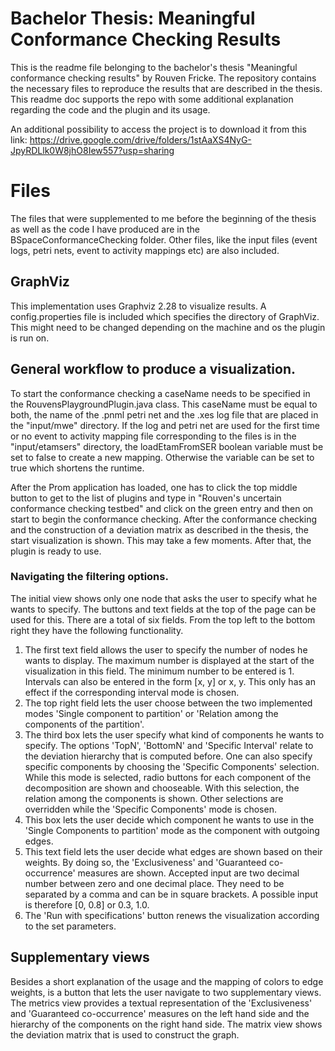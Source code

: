 # Bachelor Thesis: Meaningful Conformance Checking Results

This is the readme file belonging to the bachelor's thesis "Meaningful conformance checking results" by Rouven Fricke. The repository contains the necessary files to reproduce the results that are described  in the thesis.
This readme doc supports the repo with some additional explanation regarding the code and the plugin and its usage.

An additional possibility to access the project is to download it from this link:
https://drive.google.com/drive/folders/1stAaXS4NyG-JpyRDLlk0W8jhO8Iew557?usp=sharing


# Files

The files that were supplemented to me before the beginning of the thesis as well as the code I have produced are in the BSpaceConformanceChecking folder. Other files, like the input files (event logs, petri nets, event to activity mappings etc) are also included.

## GraphViz

This implementation uses Graphviz 2.28 to visualize results. A config.properties file is included which specifies the directory of GraphViz. This might need to be changed depending on the machine and os the plugin is run on.


## General workflow to produce a visualization.
To start the conformance checking a caseName needs to be specified in the RouvensPlaygroundPlugin.java class. This caseName must be equal to both, the name of the .pnml petri net and the .xes log file that are placed in the "input/mwe" directory. If the log and petri net are used for the first time or no event to activity mapping file corresponding to the files is in the "input/etamsers" directory, the loadEtamFromSER boolean variable must be set to false to create a new mapping. Otherwise the variable can be set to true which shortens the runtime.

After the Prom application has loaded, one has to click the top middle button to get to the list of plugins and type in "Rouven's uncertain conformance checking testbed" and click on the green entry and then on start to begin the conformance checking. After the conformance checking and the construction of a deviation matrix as described in the thesis, the start visualization is shown. This may take a few moments. After that, the plugin is ready to use.

### Navigating the filtering options.
The initial view shows only one node that asks the user to specify what he wants to specify. The buttons and text fields at the top of the page can be used for this. There are a total of six fields. From the top left to the bottom right they have the following functionality.
1. The first text field allows the user to specify the number of nodes he wants to display. The maximum number is displayed at the start of the visualization in this field. The minimum number to be entered is 1.  Intervals can also be entered in the form [x, y] or x, y. This only has an effect if the corresponding interval mode is chosen.
2. The top right field lets the user choose between the two implemented modes 'Single component to partition' or 'Relation among the components of the partition'.
3. The third box lets the user specify what kind of components he wants to specify. The options 'TopN', 'BottomN' and 'Specific Interval' relate to the deviation hierarchy that is computed before. One can also specify specific components by choosing the 'Specific Components' selection. While this mode is selected, radio buttons for each component of the decomposition are shown and chooseable. With this selection, the relation among the components is shown. Other selections are overridden while the 'Specific Components' mode is chosen.
4. This box lets the user decide which component he wants to use in the 'Single Components to partition' mode as the component with outgoing edges.
5. This text field lets the user decide what edges are shown based on their weights. By doing so, the 'Exclusiveness' and 'Guaranteed co-occurrence' measures are shown. Accepted input are two decimal number between zero and one decimal place. They need to be separated by a comma and can be in square brackets. A possible input is therefore [0, 0.8] or 0.3, 1.0.
6. The 'Run with specifications' button renews the visualization according to the set parameters.


## Supplementary views
Besides a short explanation of the usage and the mapping of colors to edge weights, is a button that lets the user navigate to two supplementary views. The metrics view provides a textual representation of the 'Exclusiveness' and 'Guaranteed co-occurrence' measures on the left hand side and the hierarchy of the components on the right hand side.
The matrix view shows the deviation matrix that is used to construct the graph.

```
